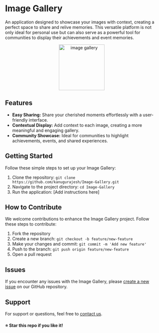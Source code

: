 # Image Gallery

An application designed to showcase your images with context, creating a perfect space to share and relive memories. This versatile platform is not only ideal for personal use but can also serve as a powerful tool for communities to display their achievements and event memories.

<div align="center">
  <img src="https://github.com/kanugurajesh/Image-Gallery/assets/120458029/9c38e48b-90d8-445e-aa58-9c5a096534fe" alt="image gallery" width=150 height=150>
</div>

## Features

- **Easy Sharing:** Share your cherished moments effortlessly with a user-friendly interface.
- **Contextual Display:** Add context to each image, creating a more meaningful and engaging gallery.
- **Community Showcase:** Ideal for communities to highlight achievements, events, and shared experiences.

## Getting Started

Follow these simple steps to set up your Image Gallery:

1. Clone the repository: `git clone https://github.com/kanugurajesh/Image-Gallery.git`
2. Navigate to the project directory: `cd Image-Gallery`
3. Run the application: [Add instructions here]

## How to Contribute

We welcome contributions to enhance the Image Gallery project. Follow these steps to contribute:

1. Fork the repository
2. Create a new branch: `git checkout -b feature/new-feature`
3. Make your changes and commit: `git commit -m 'Add new feature'`
4. Push to the branch: `git push origin feature/new-feature`
5. Open a pull request

## Issues

If you encounter any issues with the Image Gallery, please [create a new issue](https://github.com/kanugurajesh/Image-Gallery/issues) on our GitHub repository.

## Support

For support or questions, feel free to [contact us](mailto:your-email@example.com).

#### ⭐ Star this repo if you like it!
